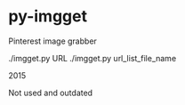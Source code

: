 # py-imgget
Pinterest image grabber

   ./imgget.py URL
   ./imgget.py url_list_file_name

2015

Not used and outdated
